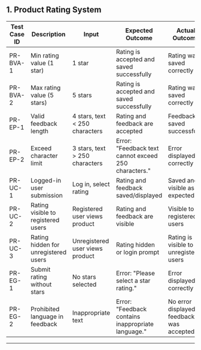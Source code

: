 ## 1. Product Rating System

| Test Case ID | Description                                   | Input                           | Expected Outcome                                             | Actual Outcome          | Status |
|--------------|-----------------------------------------------|---------------------------------|--------------------------------------------------------------|--------------------------|--------|
| PR-BVA-1     | Min rating value (1 star)                     | 1 star                          | Rating is accepted and saved successfully                    | Rating was saved correctly | Pass   |
| PR-BVA-2     | Max rating value (5 stars)                    | 5 stars                         | Rating is accepted and saved successfully                    | Rating was saved correctly | Pass   |
| PR-EP-1      | Valid feedback length                         | 4 stars, text < 250 characters  | Rating and feedback are accepted                             | Feedback saved successfully | Pass   |
| PR-EP-2      | Exceed character limit                        | 3 stars, text > 250 characters  | Error: "Feedback text cannot exceed 250 characters."         | Error displayed correctly   | Pass   |
| PR-UC-1      | Logged-in user submission                     | Log in, select rating           | Rating and feedback saved/displayed                          | Saved and visible as expected | Pass |
| PR-UC-2      | Rating visible to registered users            | Registered user views product   | Rating and feedback are visible                              | Visible to registered users | Pass  |
| PR-UC-3      | Rating hidden for unregistered users          | Unregistered user views product | Rating hidden or login prompt                                | Rating is visible to unregistered users| Fail  |
| PR-EG-1      | Submit rating without stars                   | No stars selected               | Error: "Please select a star rating."                        | Error displayed correctly   | Pass   |
| PR-EG-2      | Prohibited language in feedback               | Inappropriate text              | Error: "Feedback contains inappropriate language."           | No error displayed; feedback was accepted  | Fail   |

---

